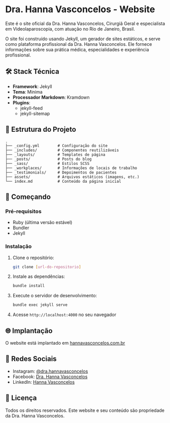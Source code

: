 # Dra. Hanna Vasconcelos - Website

Este é o site oficial da Dra. Hanna Vasconcelos, Cirurgiã Geral e especialista em Videolaparoscopia, com atuação no Rio de Janeiro, Brasil.

O site foi construído usando Jekyll, um gerador de sites estáticos, e serve como plataforma profissional da Dra. Hanna Vasconcelos. Ele fornece informações sobre sua prática médica, especialidades e experiência profissional.

## 🛠 Stack Técnica

- **Framework**: Jekyll
- **Tema**: Minima
- **Processador Markdown**: Kramdown
- **Plugins**:
  - jekyll-feed
  - jekyll-sitemap

## 📁 Estrutura do Projeto

```
.
├── _config.yml        # Configuração do site
├── _includes/         # Componentes reutilizáveis
├── _layouts/          # Templates de página
├── _posts/            # Posts do blog
├── _sass/             # Estilos SCSS
├── _workplaces/       # Informações de locais de trabalho
├── _testimonials/     # Depoimentos de pacientes
├── assets/            # Arquivos estáticos (imagens, etc.)
└── index.md           # Conteúdo da página inicial
```

## 🚀 Começando

### Pré-requisitos

- Ruby (última versão estável)
- Bundler
- Jekyll

### Instalação

1. Clone o repositório:

   ```bash
   git clone [url-do-repositorio]
   ```

2. Instale as dependências:

   ```bash
   bundle install
   ```

3. Execute o servidor de desenvolvimento:

   ```bash
   bundle exec jekyll serve
   ```

4. Acesse `http://localhost:4000` no seu navegador

## 🌐 Implantação

O website está implantado em [hannavasconcelos.com.br](https://hannavasconcelos.com.br)

## 📱 Redes Sociais

- Instagram: [@dra.hannavasconcelos](https://www.instagram.com/dra.hannavasconcelos)
- Facebook: [Dra. Hanna Vasconcelos](https://www.facebook.com/dra.hannavasconcelos)
- LinkedIn: [Hanna Vasconcelos](https://www.linkedin.com/in/hanna-vasconcelos-676404134/)

## 📝 Licença

Todos os direitos reservados. Este website e seu conteúdo são propriedade da Dra. Hanna Vasconcelos.
